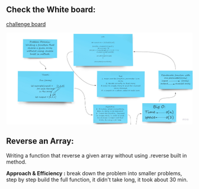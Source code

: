 ## Check the White board: 

[challenge board](https://miro.com/app/board/o9J_lEVA5Lw=/)

![Miro](/images/codeChallenge1.jpg)

## Reverse an Array:
Writing a function that reverse a given array without using .reverse built in method.

**Approach & Efficiency :** break down the problem into smaller problems, step by step build the full function, it didn't take long, it took about 30 min.
